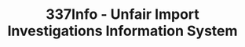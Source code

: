 ---
layout: default
bigquery: https://console.cloud.google.com/bigquery?p=patents-public-data&d=usitc_investigations&page=dataset&project=sheets-management-319211
citation: US International Trade Commission 337Info Unfair Import Investigations Information
  System
contributors: US International Trade Comission
cost: None
description: US International Trade Commission 337Info Unfair Import Investigations
  Information System contains data on investigations done under Section 337. Section
  337 declares the infringement of certain statutory intellectual property rights
  and other forms of unfair competition in import trade to be unlawful practices.
  Most Section 337 investigations involve allegations of patent or registered trademark
  infringement.
documentation: FAQ and tutorial available on the site
last_edit: Mon, 04 Apr 2022 19:10:40 GMT
location: https://pubapps2.usitc.gov/337external/
maintained_by: US International Trade Comission
schema_fields: '[''htsNumbers'', ''teoIdDueDate'', ''currentActiveALJ'', ''respondent'',
  ''publication_number'', ''actualStartDateEvidHear'', ''endDateMarkmanHearing'',
  ''startDateMarkmanHearing'', ''internalRemand'', ''currentStatus'', ''finalIdOnViolationIssue'',
  ''targetDate'', ''markmanHearing'', ''patentNumber'', ''teoProceedingInvolved'',
  ''investigationTermDate'', ''issueDateOtherNonFinal'', ''scheduledEndDateEvidHear'',
  ''reportingRequirements'', ''actualEndDateEvidHear'', ''complainant'', ''gcAttorney'',
  ''lastUpdated'', ''id'', ''teoReliefGranted'', ''invUnfairAct'', ''finalDetViolation'',
  ''scheduledStartDateEvidHear'', ''trademarkNumbers'', ''dateComplaintFiled'', ''dateOfPublicationFrNotice'',
  ''patentNumbers'', ''cafcAppeals'', ''ouiiParticipation'', ''teoIdIssueDate'', ''finalIdOnViolationDue'',
  ''ouiiAttorney'', ''dateCreated'', ''investigationNo'', ''finalDetNoViolation'',
  ''aljAssigned'', ''docketNo'', ''copyrightNumbers'', ''investigationType'', ''title'']'
shortname: unfair_import_investigations
tags:
- import
- legal
- trade
timeframe: 2008-2021 (prior to 2008 downloadable as a JSON file)
title: 337Info - Unfair Import Investigations Information System
uuid: 2721f5ec-e599-4890-9265-9706719fc71e
---